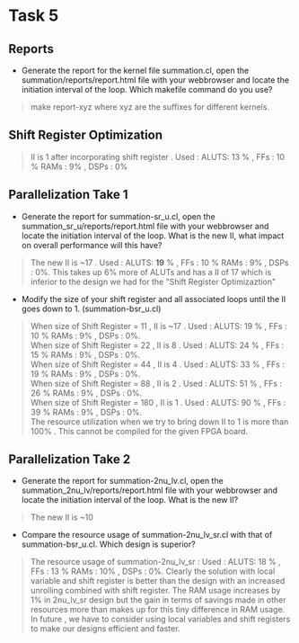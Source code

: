 # Task 5

## Reports
- Generate the report for the kernel file summation.cl, open the summation/reports/report.html file with your webbrowser and locate the initiation interval of the loop. Which makefile command do you use?
> make report-xyz where xyz are the suffixes for different kernels.


## Shift Register Optimization
> II is 1 after incorporating shift register . Used : ALUTS: 13 % , FFs : 10 % RAMs : 9% , DSPs : 0%

## Parallelization Take 1
- Generate the report for summation-sr_u.cl, open the summation_sr_u/reports/report.html file with your webbrowser and locate the initiation interval of the loop. What is the new II, what impact on overall performance will this have?
> The new II is ~17 . Used : ALUTS: __19__ % , FFs : 10 % RAMs : 9% , DSPs : 0%.
  This takes up 6% more of ALUTs and has a II of 17 which is inferior to the design we had for the "Shift Register Optimizaztion"


- Modify the size of your shift register and all associated loops until the II goes down to 1. (summation-bsr_u.cl)
> When size of Shift Register = 11 , II is ~17 . Used : ALUTS: 19 % , FFs : 10 % RAMs : 9% , DSPs : 0%.     
  When size of Shift Register = 22 , II is 8   . Used : ALUTS: 24 % , FFs : 15 % RAMs : 9% , DSPs : 0%.    
  When size of Shift Register = 44 , II is 4   . Used : ALUTS: 33 % , FFs : 19 % RAMs : 9% , DSPs : 0%.    
  When size of Shift Register = 88 , II is 2   . Used : ALUTS: 51 % , FFs : 26 % RAMs : 9% , DSPs : 0%.    
  When size of Shift Register = 180 , II is 1   . Used : ALUTS: 90 % , FFs : 39 % RAMs : 9% , DSPs : 0%.    
  The resource utilization when we try to bring down II to 1 is more than 100% . This cannot be compiled for the given FPGA board.

## Parallelization Take 2
- Generate the report for summation-2nu_lv.cl, open the summation_2nu_lv/reports/report.html file with your webbrowser and locate the initiation interval of the loop. What is the new II?
> The new II is ~10

- Compare the resource usage of summation-2nu_lv_sr.cl with that of summation-bsr_u.cl. Which design is superior?
> The resource usage of summation-2nu_lv_sr : Used : ALUTS: 18 % , FFs : 13 % RAMs : 10% , DSPs : 0%.
  Clearly the solution with local variable and shift register is better than the design with an increased unrolling combined with shift register.
  The RAM usage increases by 1% in 2nu_lv_sr design but the gain in terms of savings made in other resources more than makes up for this tiny difference in RAM usage.
  In future , we have to consider using local variables and shift registers to make our designs efficient and faster.





